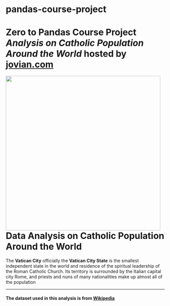 # pandas-course-project
# Zero to Pandas Course Project **_Analysis on Catholic Population Around the World_** hosted by [jovian.com](https://jovian.com/dajo09/catholic-population-worldwide-analysis)
<img src="https://www.crossed-flag-pins.com/animated-flag-gif/gifs/Vatican-City_240-animated-flag-gifs.gif"
style="width:490px; float: left; margin: 0 0px 0px 0px;"></img>

# Data Analysis on Catholic Population Around the World


The **Vatican City** officially the **Vatican City State** is the smallest independent state in the world and residence of the spiritual leadership of the Roman Catholic Church. Its territory is surrounded by the Italian capital city Rome, and priests and nuns of many nationalities make up almost all of the population

***



#### The dataset used in this analysis is from [Wikipedia](https://en.wikipedia.org/wiki/Catholic_Church_by_country)
